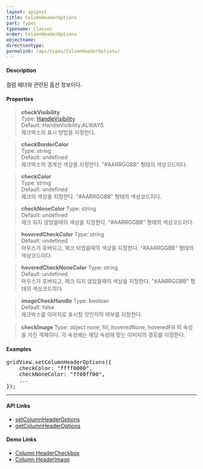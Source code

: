 ```yaml
---
layout: apipost
title: ColumnHeaderOptions
part: Types
typename: Classes
order: ColumnHeaderOptions
objectname: 
directiontype: 
permalink: /api/types/ColumnHeaderOptions/
---
```


#### Description

 컬럼 헤더와 관련된 옵션 정보이다.

#### Properties

> **checkVisibility**  
> Type: [HandleVisibility](/api/types/HandleVisibility/)  
> Default: HandleVisibility.ALWAYS  
> 체크박스의 표시 방법을 지정한다.  

> **checkBorderColor**  
> Type: string  
> Default: undefined  
> 체크박스의 경계선 색상을 지정한다. "#AARRGGBB" 형태의 색상코드이다. 

> **checkColor**  
> Type: string  
> Default: undefined  
> 체크의 색상을 지정한다. "#AARRGGBB" 형태의 색상코드이다. 

> **checkNoneColor**
> Type: string  
> Default: undefined  
> 체크 되지 않았을때의 색상을 지정한다. "#AARRGGBB" 형태의 색상코드이다.  

> **hoveredCheckColor**
> Type: string  
> Default: undefined  
> 마우스가 호버되고, 체크 되었을때의 색상을 지정한다. "#AARRGGBB" 형태의 색상코드이다.  

> **hoveredCheckNoneColor**
> Type: string  
> Default: undefined  
> 마우스가 호버되고, 체크 되지 않았을때의 색상을 지정한다. "#AARRGGBB" 형태의 색상코드이다.  

> **imageCheckHandle**
> Type: boolean  
> Default: false  
> 체크박스를 이미지로 표시할 것인지의 여부를 지정한다.  

> **checkImage**
> Type: object
> none, fill, hoveredNone, hoveredFill 의 속성을 가진 객체이다. 각 속성에는 해당 속성에 맞는 이미지의 경로를 지정한다.  

#### Examples   

<pre class="prettyprint">
gridView.setColumnHeaderOptions({
    checkColor: "ffff0000",
    checkNoneColor: "ff00ff00",
    ...
});
</pre>

---

#### API Links

* [setColumnHeaderOptions](/api/GridBase/setColumnHeaderOptions/)   
* [getColumnHeaderOptions](/api/GridBase/getColumnHeaderOptions/)  

#### Demo Links

* [Column HeaderCheckbox](http://demo.realgrid.com/HeaderAndFooter/HeaderCheckbox/)  
* [Column HeaderImage](http://demo.realgrid.com/HeaderAndFooter/HeaderImage/)  